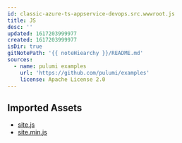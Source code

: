 ```yaml
---
id: classic-azure-ts-appservice-devops.src.wwwroot.js
title: JS
desc: ''
updated: 1617203999977
created: 1617203999977
isDir: true
gitNotePath: '{{ noteHiearchy }}/README.md'
sources:
  - name: pulumi examples
    url: 'https://github.com/pulumi/examples'
    license: Apache License 2.0
---
```

## Imported Assets

- [site.js](/assets/site.js)
- [site.min.js](/assets/site.js)

